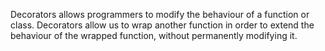 Decorators allows programmers to modify the behaviour of a function or class. 
Decorators allow us to wrap another function in order to extend the behaviour of the wrapped function, without permanently modifying it.